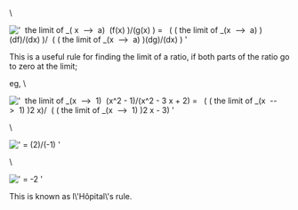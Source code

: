 \\

!['  the limit of \_( x  --\>  a)  (f(x) )/(g(x) ) =   (
( the limit of \_(x  --\>  a) )(df)/(dx) )/  (
( the limit of \_(x  --\>  a) )(dg)/(dx)
) '](../dictionary/equation_images/2444.1..png)

This is a useful rule for finding the limit of a ratio, if both parts of
the ratio go to zero at the limit;

eg, \\

!['  the limit of \_(x  --\>  1)  (x\^2 - 1)/(x\^2 - 3 x + 2) =   (
( the limit of \_(x  --\>  1) )2 x)/  ( ( the limit of \_(x  --\>  1)
)2 x - 3) '](../dictionary/equation_images/2444.2..png)

\\

![' = (2)/(-1) '](../dictionary/equation_images/2444.3..png)

\\

![' = -2 '](../dictionary/equation_images/2444.4..png)

This is known as l\\'Hôpital\\'s rule.
